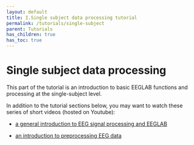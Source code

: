```yaml
---
layout: default
title: I.Single subject data processing tutorial
permalink: /tutorials/single-subject
parent: Tutorials
has_children: true
has_toc: true
---
```


Single subject data processing
================================
This part of the tutorial is an introduction to basic EEGLAB functions and processing at the single-subject level. 

In addition to the tutorial sections below, you may want to watch these series of short videos (hosted on Youtube):
- [a general introduction to EEG signal processing and EEGLAB](https://www.youtube.com/playlist?list=PLXc9qfVbMMN2NksmDeqizCI1z5DJBlqC6)
   
- [an introduction to preprocessing EEG data](https://www.youtube.com/playlist?list=PLXc9qfVbMMN1ZS3sU2xT2hhfB5PAmuNae)
